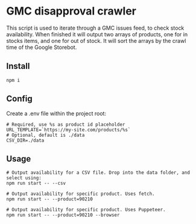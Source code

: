 # GMC disapproval crawler

This script is used to iterate through a GMC issues feed, to check stock availability. When finished it will output two arrays of products, one for in stocks items, and one for out of stock. It will sort the arrays by the crawl time of the Google Storebot.

## Install

```
npm i
```

## Config

Create a .env file within the project root:

```
# Required, use %s as product id placeholder
URL_TEMPLATE=`https://my-site.com/products/%s`
# Optional, default is ./data
CSV_DIR=./data
```

## Usage

```
# Output availability for a CSV file. Drop into the data folder, and select using:
npm run start -- --csv

# Output availability for specific product. Uses fetch.
npm run start -- --product=90210

# Output availability for specific product. Uses Puppeteer.
npm run start -- --product=90210 --browser
```
